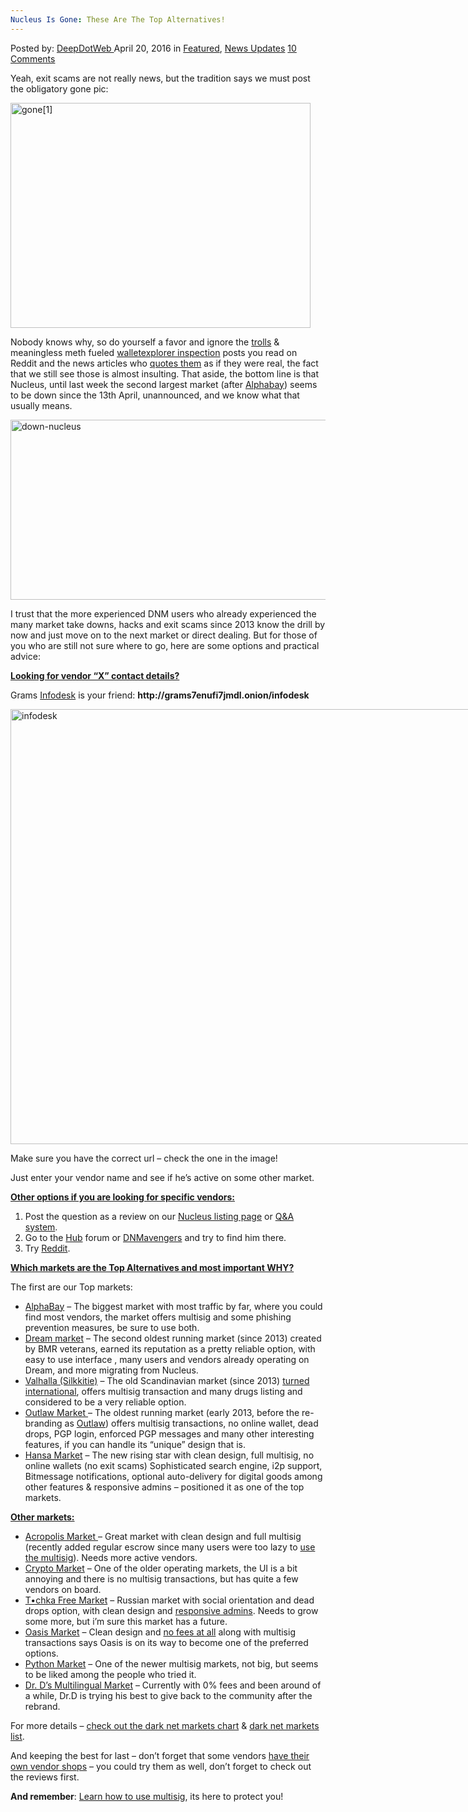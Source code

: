 ```yaml
---
Nucleus Is Gone: These Are The Top Alternatives!
---
```

<article class="post-listing post-13795 post type-post status-publish format-standard has-post-thumbnail hentry category-deepdot-news category-news-updates tag-alternatives tag-nucleus tag-top">
    <div class="post-inner">
        <span>Posted by: <a href="https://www.deepdotweb.com/author/admin/" title="">DeepDotWeb </a></span>
    <span>April 20, 2016</span>
    <span>in <a href="https://www.deepdotweb.com/category/deepdot-news/" rel="category tag">Featured</a>, <a href="https://www.deepdotweb.com/category/news-updates/" rel="category tag">News Updates</a></span>
    <span><a href="https://www.deepdotweb.com/2016/04/20/nucleus-top-10-alternatives/#comments">10 Comments</a></span>
    </p>
    <div class="clear"></div>
    <div class="entry">
    <p>Yeah, exit scams are not really news, but the tradition says we must post the obligatory gone pic:</p>
    <p><img class="aligncenter size-full wp-image-6494" src="https://www.deepdotweb.com/wp-content/uploads/2014/07/gone1.jpg" alt="gone[1]" width="480" height="360" srcset="https://www.deepdotweb.com/wp-content/uploads/2014/07/gone1.jpg 480w, https://www.deepdotweb.com/wp-content/uploads/2014/07/gone1-300x225.jpg 300w" sizes="(max-width: 480px) 100vw, 480px"/></p>
    <p>Nobody knows why, so do yourself a favor and ignore the <a href="https://www.reddit.com/r/NucleusMarket/comments/4ffr6f/nucleus_was_hacked/" target="_blank">trolls</a> &amp; meaningless meth fueled <a href="https://www.reddit.com/r/DarkNetMarkets/comments/4fiy1g/this_is_why_ive_been_saying_that_nucleus_owner/" target="_blank">walletexplorer inspection</a> posts you read on Reddit and the news articles who <a href="https://www.reddit.com/r/NucleusMarket/comments/4ffr6f/nucleus_was_hacked/" target="_blank">quotes them</a> as if they were real, the fact that we still see those is almost insulting. That aside, the bottom line is that Nucleus, until last week the second largest market (after <a href="https://www.deepdotweb.com/2015/11/16/solved-these-are-the-most-popular-dark-net-markets/" target="_blank">Alphabay</a>) seems to be down since the 13th April, unannounced, and we know what that usually means.</p>
    <p><img class="aligncenter wp-image-13797" src="https://www.deepdotweb.com/wp-content/uploads/2016/04/down-nucleus.png" alt="down-nucleus" width="985" height="288" srcset="https://www.deepdotweb.com/wp-content/uploads/2016/04/down-nucleus.png 1610w, https://www.deepdotweb.com/wp-content/uploads/2016/04/down-nucleus-300x88.png 300w, https://www.deepdotweb.com/wp-content/uploads/2016/04/down-nucleus-1024x299.png 1024w" sizes="(max-width: 985px) 100vw, 985px"/></p>
    <p>I trust that the more experienced DNM users who already experienced the many market take downs, hacks and exit scams since 2013 know the drill by now and just move on to the next market or direct dealing. But for those of you who are still not sure where to go, here are some options and practical advice:</p>
    <p><span style="text-decoration: underline;"><strong>Looking for vendor &#8220;X&#8221; contact details?</strong></span></p>
    <p>Grams <a href="http://www.deepdotweb.com/2014/05/31/introducing-grams-infodesk-features-part-1/" target="_blank">Infodesk</a> is your friend: <strong>http://grams7enufi7jmdl.onion/infodesk</strong></p>
    <div id="attachment_13796" style="width: 743px" class="wp-caption aligncenter"><img class="wp-image-13796 " src="https://www.deepdotweb.com/wp-content/uploads/2016/04/infodesk.png" alt="infodesk" width="733" height="696" srcset="https://www.deepdotweb.com/wp-content/uploads/2016/04/infodesk.png 929w, https://www.deepdotweb.com/wp-content/uploads/2016/04/infodesk-300x285.png 300w" sizes="(max-width: 733px) 100vw, 733px"/><p class="wp-caption-text">Make sure you have the correct url &#8211; check the one in the image!</p></div>
    <p>Just enter your vendor name and see if he&#8217;s active on some other market.</p>
    <p><span style="text-decoration: underline;"><strong>Other options if you are looking for specific vendors:</strong></span></p>
    <ol>
    <li>Post the question as a review on our <a href="http://www.deepdotweb.com/marketplace-directory/listing/nucleus-market/" target="_blank">Nucleus listing page</a> or <a href="http://www.deepdotweb.com/questions-answers-beta/" target="_blank">Q&amp;A system</a>.</li>
    <li>Go to the <a href="https://www.deepdotweb.com/marketplace-directory/listing/the-hub/" target="_blank">Hub</a> forum or <a href="https://www.deepdotweb.com/marketplace-directory/listing/darknet-avengers-dnmavengers/" target="_blank">DNMavengers</a> and try to find him there.</li>
    <li>Try <a href="https://www.reddit.com/r/darknetmarkets" target="_blank">Reddit</a>.</li>
    </ol>
    <p><span style="text-decoration: underline;"><strong>Which markets are the Top Alternatives and most important WHY?</strong></span></p>
    <p>The first are our Top markets:</p>
    <ul>
    <li class="ok"><a href="http://www.deepdotweb.com/marketplace-directory/listing/alphabay/">AlphaBay</a> &#8211; The biggest market with most traffic by far, where you could find most vendors, the market offers multisig and some phishing prevention measures, be sure to use both.</li>
    <li class="ok"><a href="http://www.deepdotweb.com/marketplace-directory/listing/dream-market/">Dream market</a> &#8211; The second oldest running market (since 2013) created by BMR veterans, earned its reputation as a pretty reliable option, with easy to use interface , many users and vendors already operating on Dream, and more migrating from Nucleus.</li>
    <li class="ok"><a href="http://www.deepdotweb.com/marketplace-directory/listing/silkkitie/">Valhalla (Silkkitie)</a> &#8211; The old Scandinavian market (since 2013) <a href="https://www.deepdotweb.com/2015/10/16/interview-with-valhalla-silkkitie-admin/" target="_blank">turned international</a>, offers multisig transaction and many drugs listing and considered to be a very reliable option.</li>
    <li class="ok"><a href="http://www.deepdotweb.com/marketplace-directory/listing/outlaw-market/"> Outlaw Market </a>&#8211; The oldest running market (early 2013, before the re-branding as <a href="https://www.deepdotweb.com/?s=outlaw" target="_blank">Outlaw</a>) offers multisig transactions, no online wallet, dead drops, PGP login, enforced PGP messages and many other interesting features, if you can handle its &#8220;unique&#8221; design that is.</li>
    <li class="ok"><a href="https://www.deepdotweb.com/marketplace-directory/listing/hansa-market/">Hansa Market</a> &#8211; The new rising star with clean design, full multisig, no online wallets (no exit scams) Sophisticated search engine, i2p support, Bitmessage notifications, optional auto-delivery for digital goods among other features &amp; responsive admins &#8211; positioned it as one of the top markets.</li>
    </ul>
    <p><span style="text-decoration: underline;"><strong>Other markets:</strong> </span></p>
    <ul>
    <li class="ok"><a href="https://www.deepdotweb.com/marketplace-directory/listing/acropolis-market/">Acropolis Market </a>&#8211; Great market with clean design and full multisig (recently added regular escrow since many users were too lazy to <a href="https://www.deepdotweb.com/2015/12/17/how-to-buy-from-acropolis-market/" target="_blank">use the multisig</a>). Needs more active vendors.</li>
    <li class="ok"><a href="http://www.deepdotweb.com/marketplace-directory/listing/crypto-market/">Crypto Market</a> &#8211; One of the older operating markets, the UI is a bit annoying and there is no multisig transactions, but has quite a few vendors on board.</li>
    <li class="ok"><a href="http://www.deepdotweb.com/marketplace-directory/listing/t%E2%80%A2chka-free-market/">T•chka Free Market</a> &#8211; Russian market with social orientation and dead drops option, with clean design and <a href="https://www.deepdotweb.com/2016/03/17/interview-tochka-market-admin/" target="_blank">responsive admins</a>. Needs to grow some more, but i&#8217;m sure this market has a future.</li>
    <li class="ok"><a href="https://www.deepdotweb.com/marketplace-directory/listing/oasis-market/">Oasis Market</a> &#8211; Clean design and <a href="https://www.deepdotweb.com/2016/02/12/interview-with-oasis-market-admin/" target="_blank">no fees at all</a> along with multisig transactions says Oasis is on its way to become one of the preferred options.</li>
    <li class="ok"><a href="https://www.deepdotweb.com/marketplace-directory/listing/python-market/">Python Market</a> &#8211; One of the newer multisig markets, not big, but seems to be liked among the people who tried it.</li>
    <li class="ok"><a href="http://www.deepdotweb.com/marketplace-directory/listing/mr-nice-guy/">Dr. D&#8217;s Multilingual Market</a> &#8211; Currently with 0% fees and been around of a while, Dr.D is trying his best to give back to the community after the rebrand.</li>
    </ul>
    <p>For more details &#8211; <a href="http://www.deepdotweb.com/dark-net-market-comparison-chart/" target="_blank">check out the dark net markets chart</a> &amp; <a href="https://www.deepdotweb.com/2013/10/28/updated-llist-of-hidden-marketplaces-tor-i2p/">dark net markets list</a>.</p>
    <p>And keeping the best for last &#8211; don&#8217;t forget that some vendors <a href="https://www.deepdotweb.com/marketplace-directory/categories/vendor-shops/" target="_blank">have their own vendor shops</a> &#8211; you could try them as well, don&#8217;t forget to check out the reviews first.</p>
    <p><strong>And remember</strong>: <a href="https://www.deepdotweb.com/multisig-guides/" target="_blank">Learn how to use multisig</a>, its here to protect you!</p>
    </div>
    <span style="display:none"><a href="https://www.deepdotweb.com/tag/alternatives/" rel="tag">alternatives</a> <a href="https://www.deepdotweb.com/tag/nucleus/" rel="tag">nucleus</a> <a href="https://www.deepdotweb.com/tag/top/" rel="tag">top</a></span> <span style="display:none" class="updated">2016-04-20</span>
    <div style="display:none" class="vcard author" itemprop="author" itemscope itemtype="http://schema.org/Person"><strong class="fn" itemprop="name"><a href="https://www.deepdotweb.com/author/admin/" title="Posts by DeepDotWeb" rel="author">DeepDotWeb</a></strong></div>
    </div>
</article>

